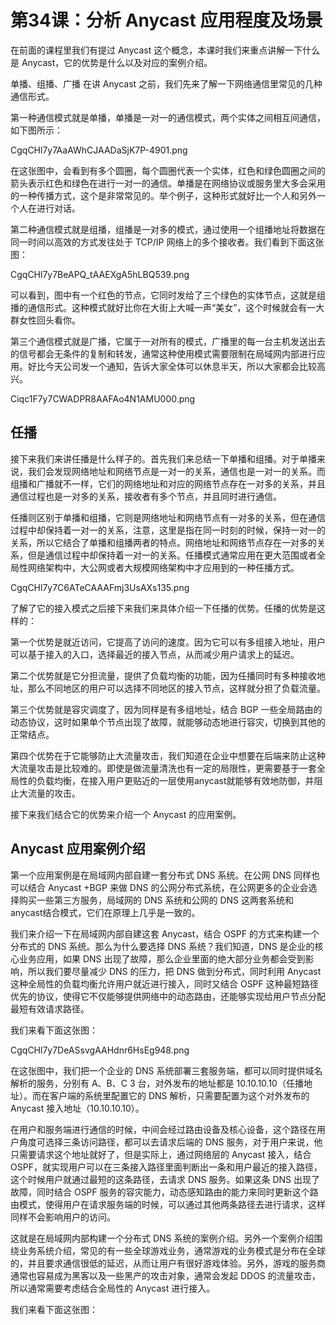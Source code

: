 # 第34课：分析 Anycast 应用程度及场景

在前面的课程里我们有提过 Anycast 这个概念，本课时我们来重点讲解一下什么是 Anycast，它的优势是什么以及对应的案例介绍。

单播、组播、广播
在讲 Anycast 之前，我们先来了解一下网络通信里常见的几种通信形式。

第一种通信模式就是单播，单播是一对一的通信模式，两个实体之间相互间通信，如下图所示：

CgqCHl7y7AaAWhCJAADaSjK7P-4901.png

在这张图中，会看到有多个圆圈，每个圆圈代表一个实体，红色和绿色圆圈之间的箭头表示红色和绿色在进行一对一的通信。单播是在网络协议或服务里大多会采用的一种传播方式，这个是非常常见的。举个例子，这种形式就好比一个人和另外一个人在进行对话。

第二种通信模式就是组播，组播是一对多的模式，通过使用一个组播地址将数据在同一时间以高效的方式发往处于 TCP/IP 网络上的多个接收者。我们看到下面这张图：

CgqCHl7y7BeAPQ_tAAEXgA5hLBQ539.png

可以看到，图中有一个红色的节点，它同时发给了三个绿色的实体节点，这就是组播的通信形式。这种模式就好比你在大街上大喊一声“美女”，这个时候就会有一大群女性回头看你。

第三个通信模式就是广播，它属于一对所有的模式，广播里的每一台主机发送出去的信号都会无条件的复制和转发，通常这种使用模式需要限制在局域网内部进行应用。好比今天公司发一个通知，告诉大家全体可以休息半天，所以大家都会比较高兴。

Ciqc1F7y7CWADPR8AAFAo4N1AMU000.png

## 任播
接下来我们来讲任播是什么样子的。首先我们来总结一下单播和组播。对于单播来说，我们会发现网络地址和网络节点是一对一的关系，通信也是一对一的关系。而组播和广播就不一样，它们的网络地址和对应的网络节点存在一对多的关系，并且通信过程也是一对多的关系，接收者有多个节点，并且同时进行通信。

任播则区别于单播和组播，它则是网络地址和网络节点有一对多的关系，但在通信过程中却保持着一对一的关系，注意，这里是指在同一时刻的时候，保持一对一的关系，所以它结合了单播和组播两者的特点。网络地址和网络节点存在一对多的关系，但是通信过程中却保持着一对一的关系。任播模式通常应用在更大范围或者全局性网络架构中，大公网或者大规模网络架构中才应用到的一种任播方式。

CgqCHl7y7C6ATeCAAAFmj3UsAXs135.png

了解了它的接入模式之后接下来我们来具体介绍一下任播的优势。任播的优势是这样的：

第一个优势是就近访问，它提高了访问的速度。因为它可以有多组接入地址，用户可以基于接入的入口，选择最近的接入节点，从而减少用户请求上的延迟。

第二个优势就是它分担流量，提供了负载均衡的功能，因为任播同时有多种接收地址，那么不同地区的用户可以选择不同地区的接入节点，这样就分担了负载流量。

第三个优势就是容灾调度了，因为同样是有多组地址，结合 BGP 一些全局路由的动态协议，这时如果单个节点出现了故障，就能够动态地进行容灾，切换到其他的正常结点。

第四个优势在于它能够防止大流量攻击，我们知道在企业中想要在后端来防止这种大流量攻击是比较难的。即使是做流量清洗也有一定的局限性，更需要基于一套全局性的负载均衡，在接入用户更贴近的一层使用anycast就能够有效地防御，并阻止大流量的攻击。

接下来我们结合它的优势来介绍一个 Anycast 的应用案例。

## Anycast 应用案例介绍
第一个应用案例是在局域网内部自建一套分布式 DNS 系统。在公网 DNS 同样也可以结合 Anycast +BGP 来做 DNS 的公网分布式系统，在公网更多的企业会选择购买一些第三方服务，局域网的 DNS 系统和公网的 DNS 这两套系统和anycast结合模式，它们在原理上几乎是一致的。

我们来介绍一下在局域网内部自建这套 Anycast，结合 OSPF 的方式来构建一个分布式的 DNS 系统。那么为什么要选择 DNS 系统？我们知道，DNS 是企业的核心业务应用，如果 DNS 出现了故障，那么企业里面的绝大部分业务都会受到影响，所以我们要尽量减少 DNS 的压力，把 DNS 做到分布式，同时利用 Anycast 这种全局性的负载均衡允许用户就近进行接入，同时又结合 OSPF 这种最短路径优先的协议，使得它不仅能够提供网络中的动态路由，还能够实现给用户节点分配最短有效请求路径。

我们来看下面这张图：

CgqCHl7y7DeASsvgAAHdnr6HsEg948.png

在这张图中，我们把一个企业的 DNS 系统部署三套服务端，都可以同时提供域名解析的服务，分别有 A、B、C 3 台，对外发布的地址都是 10.10.10.10（任播地址）。而在客户端的系统里配置它的 DNS 解析，只需要配置为这个对外发布的 Anycast 接入地址（10.10.10.10）。

在用户和服务端进行通信的时候，中间会经过路由设备及核心设备，这个路径在用户角度可选择三条访问路径，都可以去请求后端的 DNS 服务，对于用户来说，他只需要请求这个地址就好了，但是实际上，通过网络层的 Anycast 接入，结合 OSPF，就实现用户可以在三条接入路径里面判断出一条和用户最近的接入路径，这个时候用户就通过最短的这条路径，去请求 DNS 服务。如果这条 DNS 出现了故障，同时结合 OSPF 服务的容灾能力，动态感知路由的能力来同时更新这个路由模式，使得用户在请求服务端的时候，可以通过其他两条路径去进行请求，这样同样不会影响用户的访问。

这就是在局域网内部构建一个分布式 DNS 系统的案例介绍。另外一个案例介绍围绕业务系统介绍，常见的有一些全球游戏业务，通常游戏的业务模式是分布在全球的，并且要求通信很低的延迟，从而让用户有很好游戏体验。另外，游戏的服务商通常也容易成为黑客以及一些黑产的攻击对象，通常会发起 DDOS 的流量攻击，所以通常需要考虑结合全局性的 Anycast 进行接入。

我们来看下面这张图：